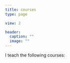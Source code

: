 ```yaml
---
title: courses
type: page

view: 2

header:
  caption: ""
  image: ""
---
```


I teach the following courses:
